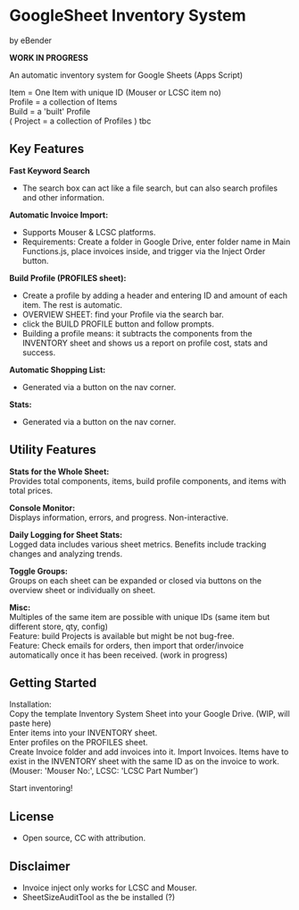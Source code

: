 # GoogleSheet Inventory System
by eBender

**WORK IN PROGRESS**

An automatic inventory system for Google Sheets (Apps Script)  
  

Item = One Item with unique ID (Mouser or LCSC item no)  
Profile = a collection of Items  
Build = a 'built' Profile  
( Project = a collection of Profiles ) tbc  


## Key Features
**Fast Keyword Search**
- The search box can act like a file search, but can also search profiles and other information.  
  
**Automatic Invoice Import:**
- Supports Mouser & LCSC platforms.
- Requirements: Create a folder in Google Drive, enter folder name in Main Functions.js, place invoices inside, and trigger via the Inject Order button.  
  
**Build Profile (PROFILES sheet):**
- Create a profile by adding a header and entering ID and amount of each item. The rest is automatic.
- OVERVIEW SHEET: find your Profile via the search bar.  
- click the BUILD PROFILE button and follow prompts.
- Building a profile means: it subtracts the components from the INVENTORY sheet and shows us a report on profile cost, stats and success.  
  
**Automatic Shopping List:**
- Generated via a button on the nav corner.  

**Stats:**
- Generated via a button on the nav corner.  

  
## Utility Features
**Stats for the Whole Sheet:**  
Provides total components, items, build profile components, and items with total prices.  
  
**Console Monitor:**  
Displays information, errors, and progress. Non-interactive.
  
**Daily Logging for Sheet Stats:**  
Logged data includes various sheet metrics. 
Benefits include tracking changes and analyzing trends.
  
**Toggle Groups:**  
Groups on each sheet can be expanded or closed via buttons on the overview sheet or individually on sheet.
  
**Misc:**  
Multiples of the same item are possible with unique IDs (same item but different store, qty, config)  
Feature: build Projects is available but might be not bug-free.  
Feature: Check emails for orders, then import that order/invoice automatically once it has been received. (work in progress)  

  
## Getting Started
Installation:  
Copy the template Inventory System Sheet into your Google Drive. (WIP, will paste here)  
Enter items into your INVENTORY sheet.  
Enter profiles on the PROFILES sheet.  
Create Invoice folder and add invoices into it. Import Invoices. 
Items have to exist in the INVENTORY sheet with the same ID as on the invoice to work. (Mouser: 'Mouser No:', LCSC: 'LCSC Part Number')


Start inventoring!  


## License
- Open source, CC with attribution.

## Disclaimer
- Invoice inject only works for LCSC and Mouser.
- SheetSizeAuditTool as the be installed (?)

